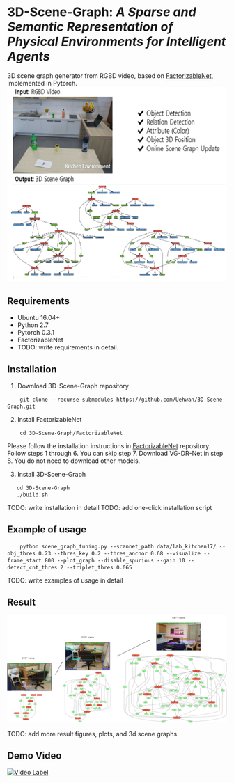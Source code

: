 # 3D-Scene-Graph: *A Sparse and Semantic Representation of Physical Environments for Intelligent Agents*
3D scene graph generator from RGBD video, based on [FactorizableNet](https://github.com/yikang-li/FactorizableNet), implemented in Pytorch.
![intro](./vis_result/fig/3dsg_readme_fig.png)

## Requirements
* Ubuntu 16.04+
* Python 2.7
* Pytorch 0.3.1
* FactorizableNet
* TODO: write requirements in detail.

## Installation
1. Download 3D-Scene-Graph repository 

```
    git clone --recurse-submodules https://github.com/Uehwan/3D-Scene-Graph.git
```
2. Install FactorizableNet
```
    cd 3D-Scene-Graph/FactorizableNet
```
Please follow the installation instructions in [FactorizableNet](https://github.com/yikang-li/FactorizableNet) repository.
Follow steps 1 through 6. You can skip step 7. Download VG-DR-Net in step 8. You do not need to download other models.


3. Install 3D-Scene-Graph
```
   cd 3D-Scene-Graph
   ./build.sh
```

TODO: write installation in detail
TODO: add one-click installation script

## Example of usage

```
    python scene_graph_tuning.py --scannet_path data/lab_kitchen17/ --obj_thres 0.23 --thres_key 0.2 --thres_anchor 0.68 --visualize --frame_start 800 --plot_graph --disable_spurious --gain 10 --detect_cnt_thres 2 --triplet_thres 0.065
```

TODO: write examples of usage in detail

## Result

![scores1](./vis_result/fig/result1.png)

TODO: add more result figures, plots, and 3d scene graphs.



## Demo Video

[![Video Label](http://img.youtube.com/vi/DpW7eyF2HiI/0.jpg)](https://youtu.be/DpW7eyF2HiI)

